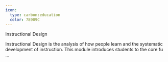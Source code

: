 ```yaml
---
icon:
  type: carbon:education
  color: 78909C
---
```

Instructional Design

Instructional Design is the analysis of how people learn and the systematic development of instruction. This module introduces students to the core fu ... 
